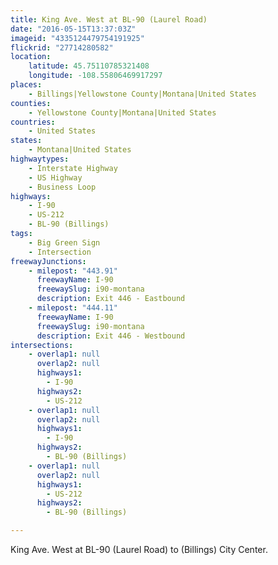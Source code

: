```yaml
---
title: King Ave. West at BL-90 (Laurel Road)
date: "2016-05-15T13:37:03Z"
imageid: "4335124479754191925"
flickrid: "27714280582"
location:
    latitude: 45.75110785321408
    longitude: -108.55806469917297
places:
    - Billings|Yellowstone County|Montana|United States
counties:
    - Yellowstone County|Montana|United States
countries:
    - United States
states:
    - Montana|United States
highwaytypes:
    - Interstate Highway
    - US Highway
    - Business Loop
highways:
    - I-90
    - US-212
    - BL-90 (Billings)
tags:
    - Big Green Sign
    - Intersection
freewayJunctions:
    - milepost: "443.91"
      freewayName: I-90
      freewaySlug: i90-montana
      description: Exit 446 - Eastbound
    - milepost: "444.11"
      freewayName: I-90
      freewaySlug: i90-montana
      description: Exit 446 - Westbound
intersections:
    - overlap1: null
      overlap2: null
      highways1:
        - I-90
      highways2:
        - US-212
    - overlap1: null
      overlap2: null
      highways1:
        - I-90
      highways2:
        - BL-90 (Billings)
    - overlap1: null
      overlap2: null
      highways1:
        - US-212
      highways2:
        - BL-90 (Billings)

---
```

King Ave. West at BL-90 (Laurel Road) to (Billings) City Center.
